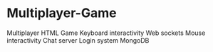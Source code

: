 # Multiplayer-Game
Multiplayer HTML Game
Keyboard interactivity
Web sockets
Mouse interactivity
Chat server
Login system
MongoDB
